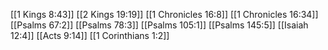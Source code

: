 [[1 Kings 8:43]]
[[2 Kings 19:19]]
[[1 Chronicles 16:8]]
[[1 Chronicles 16:34]]
[[Psalms 67:2]]
[[Psalms 78:3]]
[[Psalms 105:1]]
[[Psalms 145:5]]
[[Isaiah 12:4]]
[[Acts 9:14]]
[[1 Corinthians 1:2]]
